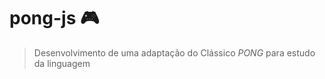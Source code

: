 # pong-js :video_game:
> Desenvolvimento de uma adaptação do Clássico *PONG* para estudo da linguagem
